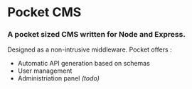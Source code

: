 # Pocket CMS

### A pocket sized CMS written for Node and Express.

Designed as a non-intrusive middleware. Pocket offers :
* Automatic API generation based on schemas
* User management
* Administriation panel *(todo)*
